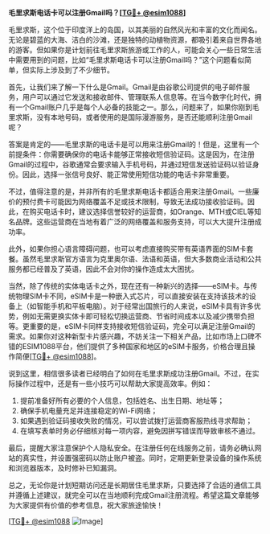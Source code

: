 **毛里求斯电话卡可以注册Gmail吗？[[TG💪+ @esim1088](https://t.me/s/esim1088)]**

毛里求斯，这个位于印度洋上的岛国，以其美丽的自然风光和丰富的文化而闻名。无论是碧蓝的大海、洁白的沙滩，还是独特的动植物资源，都吸引着来自世界各地的游客。但如果你是计划前往毛里求斯旅游或工作的人，可能会关心一些日常生活中需要用到的问题，比如“毛里求斯电话卡可以注册Gmail吗？”这个问题看似简单，但实际上涉及到了不少细节。

首先，让我们来了解一下什么是Gmail。Gmail是由谷歌公司提供的电子邮件服务，用户可以通过它发送和接收邮件、管理联系人信息等。在当今数字化时代，拥有一个Gmail账户几乎是每个人必备的技能之一。那么，问题来了，如果你刚到毛里求斯，没有本地号码，或者使用的是国际漫游服务，是否还能顺利注册Gmail呢？

答案是肯定的——毛里求斯的电话卡是可以用来注册Gmail的！但是，这里有一个前提条件：你需要确保你的电话卡能够正常接收短信验证码。这是因为，在注册Gmail的过程中，谷歌通常会要求输入手机号码，并通过短信发送验证码以验证身份。因此，选择一张信号良好、能正常使用短信功能的电话卡非常重要。

不过，值得注意的是，并非所有的毛里求斯电话卡都适合用来注册Gmail。一些廉价的预付费卡可能因为网络覆盖不足或技术限制，导致无法成功接收验证码。因此，在购买电话卡时，建议选择信誉较好的运营商，如Orange、MTH或CIEL等知名品牌。这些运营商在当地有着广泛的网络覆盖和服务支持，可以大大提升注册成功率。

此外，如果你担心语言障碍问题，也可以考虑直接购买带有英语界面的SIM卡套餐。虽然毛里求斯官方语言为克里奥尔语、法语和英语，但大多数商业活动和公共服务都已经普及了英语，因此不会对你的操作造成太大困扰。

当然，除了传统的实体电话卡之外，现在还有一种新兴的选择——eSIM卡。与传统物理SIM卡不同，eSIM卡是一种嵌入式芯片，可以直接安装在支持该技术的设备上（如智能手机和平板电脑）。对于经常出国旅行的人来说，eSIM卡具有许多优势，例如无需更换实体卡即可轻松切换运营商、节省时间成本以及减少携带负担等。更重要的是，eSIM卡同样支持接收短信验证码，完全可以满足注册Gmail的需求。如果你对这种新型卡片感兴趣，不妨关注一下相关产品，比如市场上口碑不错的ESIM1088平台，他们提供了多种国家和地区的eSIM卡服务，价格合理且操作简便[[TG💪+ @esim1088](https://t.me/s/esim1088)]。

说到这里，相信很多读者已经明白了如何在毛里求斯成功注册Gmail。不过，在实际操作过程中，还是有一些小技巧可以帮助大家提高效率。例如：

1. 提前准备好所有必要的个人信息，包括姓名、出生日期、地址等；
2. 确保手机电量充足并连接稳定的Wi-Fi网络；
3. 如果遇到验证码接收失败的情况，可以尝试拨打运营商客服热线寻求帮助；
4. 在填写表单时务必仔细核对每一项内容，避免因拼写错误而导致审核不通过。

最后，提醒大家注意保护个人隐私安全。在注册任何在线服务之前，请务必确认网站的真实性，并设置强密码以防止账户被盗。同时，定期更新登录设备的操作系统和浏览器版本，及时修补已知漏洞。

总之，无论你是计划短期访问还是长期居住毛里求斯，只要选择了合适的通信工具并遵循上述建议，就完全可以在当地顺利完成Gmail注册流程。希望这篇文章能够为大家提供有价值的参考信息，祝大家旅途愉快！

[[TG💪+ @esim1088](https://t.me/s/esim1088) ![Image](https://i.postimg.cc/4NQfJmqS/Snipaste-2025-05-13-00-14-12.png)]